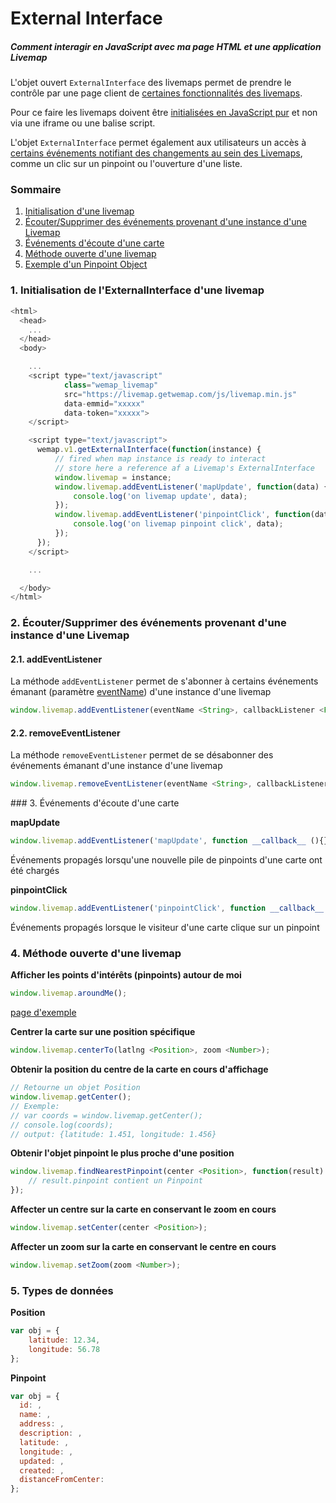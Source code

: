# External Interface
##### Comment interagir en JavaScript avec ma page HTML et une application Livemap

L'objet ouvert `ExternalInterface` des livemaps permet de prendre le contrôle par une page client de [certaines fonctionnalités des livemaps](#publics_methods).

Pour ce faire les livemaps doivent être [initialisées en JavaScript pur](#init_native_javascript) et non via une iframe ou une balise script.

L'objet `ExternalInterface` permet également aux utilisateurs un accès à [certains événements notifiant des changements au sein des Livemaps](#events), comme un clic sur un pinpoint ou l'ouverture d'une liste.

### Sommaire

1. [Initialisation d'une livemap](#init_native_javascript)
2. [Écouter/Supprimer des événements provenant d'une instance d'une Livemap](#externals_listeners)
3. [Événements d'écoute d'une carte](#events)
4. [Méthode ouverte d'une livemap](#publics_methods)
5. [Exemple d'un Pinpoint Object](#pinpoint_object)

<a name="init_native_javascript"></a>
### 1. Initialisation de l'ExternalInterface d'une livemap

```javascript
<html>
  <head>
    ...
  </head>
  <body>

    ...
    <script type="text/javascript"
            class="wemap_livemap"
            src="https://livemap.getwemap.com/js/livemap.min.js"
            data-emmid="xxxxx"
            data-token="xxxxx">
    </script>

    <script type="text/javascript">
      wemap.v1.getExternalInterface(function(instance) {
          // fired when map instance is ready to interact
          // store here a reference af a Livemap's ExternalInterface
          window.livemap = instance;
          window.livemap.addEventListener('mapUpdate', function(data) {
              console.log('on livemap update', data);
          });
          window.livemap.addEventListener('pinpointClick', function(data) {
              console.log('on livemap pinpoint click', data);
          });
      });
    </script>

    ...

  </body>
</html>
```

<a name="externals_listeners"></a>
### 2. Écouter/Supprimer des événements provenant d'une instance d'une Livemap

#### 2.1. addEventListener

La méthode `addEventListener` permet de s'abonner à certains événements émanant (paramètre [eventName](#events)) d'une instance d'une livemap

```javascript
window.livemap.addEventListener(eventName <String>, callbackListener <Function>);
```

#### 2.2. removeEventListener

La méthode `removeEventListener` permet de se désabonner des événements émanant d'une instance d'une livemap

```javascript
window.livemap.removeEventListener(eventName <String>, callbackListener <Function>);
```

<a name="events" />
### 3. Événements d'écoute d'une carte

**mapUpdate**

```javascript
window.livemap.addEventListener('mapUpdate', function __callback__ (){});
```
Événements propagés lorsqu'une nouvelle pile de pinpoints d'une carte ont été chargés

**pinpointClick**

```javascript
window.livemap.addEventListener('pinpointClick', function __callback__ (){});
```
Événements propagés lorsque le visiteur d'une carte clique sur un pinpoint

<a name="publics_methods"></a>
### 4. Méthode ouverte d'une livemap

**Afficher les points d'intérêts (pinpoints) autour de moi**

```javascript
window.livemap.aroundMe();
```

[page d'exemple](https://github.com/wemap/welcome/blob/master/examples/external_interface/around_me.html)

**Centrer la carte sur une position spécifique**

```javascript
window.livemap.centerTo(latlng <Position>, zoom <Number>);
```

**Obtenir la position du centre de la carte en cours d'affichage**

```javascript
// Retourne un objet Position
window.livemap.getCenter();
// Exemple:
// var coords = window.livemap.getCenter();
// console.log(coords);
// output: {latitude: 1.451, longitude: 1.456}
```

**Obtenir l'objet pinpoint le plus proche d'une position**

```javascript
window.livemap.findNearestPinpoint(center <Position>, function(result) {
    // result.pinpoint contient un Pinpoint
});
```

**Affecter un centre sur la carte en conservant le zoom en cours**

```javascript
window.livemap.setCenter(center <Position>);
```

**Affecter un zoom sur la carte en conservant le centre en cours**

```javascript
window.livemap.setZoom(zoom <Number>);
```

<a name="pinpoint_object"></a>
### 5. Types de données

**Position**

```javascript
var obj = {
    latitude: 12.34,
    longitude: 56.78
};
```

**Pinpoint**
```javascript
var obj = {
  id: ,
  name: ,
  address: ,
  description: ,
  latitude: ,
  longitude: ,
  updated: ,
  created: ,
  distanceFromCenter:
};
```
